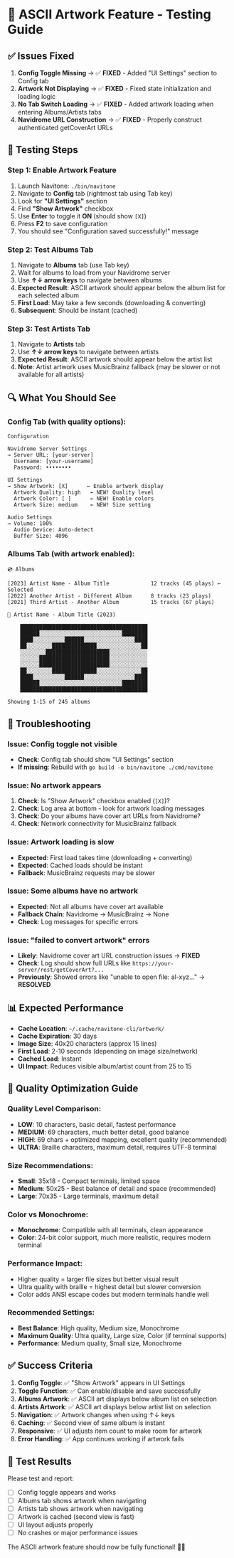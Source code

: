 # 🎨 ASCII Artwork Feature - Testing Guide

## ✅ Issues Fixed

1. **Config Toggle Missing** → ✅ **FIXED** - Added "UI Settings" section to Config tab
2. **Artwork Not Displaying** → ✅ **FIXED** - Fixed state initialization and loading logic  
3. **No Tab Switch Loading** → ✅ **FIXED** - Added artwork loading when entering Albums/Artists tabs
4. **Navidrome URL Construction** → ✅ **FIXED** - Properly construct authenticated getCoverArt URLs

## 🧪 Testing Steps

### Step 1: Enable Artwork Feature
1. Launch Navitone: `./bin/navitone`
2. Navigate to **Config** tab (rightmost tab using Tab key)
3. Look for **"UI Settings"** section 
4. Find **"Show Artwork"** checkbox
5. Use **Enter** to toggle it **ON** (should show `[X]`)
6. Press **F2** to save configuration
7. You should see "Configuration saved successfully!" message

### Step 2: Test Albums Tab
1. Navigate to **Albums** tab (use Tab key)
2. Wait for albums to load from your Navidrome server
3. Use **↑↓ arrow keys** to navigate between albums
4. **Expected Result**: ASCII artwork should appear below the album list for each selected album
5. **First Load**: May take a few seconds (downloading & converting)
6. **Subsequent**: Should be instant (cached)

### Step 3: Test Artists Tab  
1. Navigate to **Artists** tab
2. Use **↑↓ arrow keys** to navigate between artists
3. **Expected Result**: ASCII artwork should appear below the artist list
4. **Note**: Artist artwork uses MusicBrainz fallback (may be slower or not available for all artists)

## 🔍 What You Should See

### Config Tab (with quality options):
```
Configuration

Navidrome Server Settings
→ Server URL: [your-server]
  Username: [your-username]  
  Password: ••••••••

UI Settings
→ Show Artwork: [X]      ← Enable artwork display
  Artwork Quality: high   ← NEW! Quality level
  Artwork Color: [ ]      ← NEW! Enable colors  
  Artwork Size: medium    ← NEW! Size setting

Audio Settings
→ Volume: 100%
  Audio Device: Auto-detect
  Buffer Size: 4096
```

### Albums Tab (with artwork enabled):
```
💿 Albums

[2023] Artist Name - Album Title             12 tracks (45 plays) ← Selected
[2022] Another Artist - Different Album      8 tracks (23 plays)
[2021] Third Artist - Another Album          15 tracks (67 plays)

🎨 Artist Name - Album Title (2023)

    ████████████████████████████████████████
    ██████░░░░░░░░░░░░░░░░░░░░░░░░░░████████
    ████░░░░░░░░░░██████░░░░░░░░░░░░░░░░████
    ██░░░░░░░░██████████████░░░░░░░░░░░░░░██
    ░░░░░░░░████████████████████░░░░░░░░░░░░
    ░░░░░░██████████████████████░░░░░░░░░░░░
    ░░░░░░██████████████████████░░░░░░░░░░░░
    ██░░░░░░░░██████████████░░░░░░░░░░░░░░██
    ████░░░░░░░░░░██████░░░░░░░░░░░░░░░░████
    ██████░░░░░░░░░░░░░░░░░░░░░░░░░░████████
    ████████████████████████████████████████

Showing 1-15 of 245 albums
```

## 🐛 Troubleshooting

### Issue: Config toggle not visible
- **Check**: Config tab should show "UI Settings" section
- **If missing**: Rebuild with `go build -o bin/navitone ./cmd/navitone`

### Issue: No artwork appears
1. **Check**: Is "Show Artwork" checkbox enabled (`[X]`)?
2. **Check**: Log area at bottom - look for artwork loading messages
3. **Check**: Do your albums have cover art URLs from Navidrome?
4. **Check**: Network connectivity for MusicBrainz fallback

### Issue: Artwork loading is slow
- **Expected**: First load takes time (downloading + converting)
- **Expected**: Cached loads should be instant
- **Fallback**: MusicBrainz requests may be slower

### Issue: Some albums have no artwork
- **Expected**: Not all albums have cover art available
- **Fallback Chain**: Navidrome → MusicBrainz → None  
- **Check**: Log messages for specific errors

### Issue: "failed to convert artwork" errors
- **Likely**: Navidrome cover art URL construction issues → **FIXED**
- **Check**: Log should show full URLs like `https://your-server/rest/getCoverArt?...`
- **Previously**: Showed errors like "unable to open file: al-xyz..." → **RESOLVED**

## 📊 Expected Performance

- **Cache Location**: `~/.cache/navitone-cli/artwork/`
- **Cache Expiration**: 30 days
- **Image Size**: 40x20 characters (approx 15 lines)
- **First Load**: 2-10 seconds (depending on image size/network)
- **Cached Load**: Instant
- **UI Impact**: Reduces visible album/artist count from 25 to 15

## 🎨 Quality Optimization Guide

### Quality Level Comparison:
- **LOW**: 10 characters, basic detail, fastest performance
- **MEDIUM**: 69 characters, much better detail, good balance  
- **HIGH**: 69 chars + optimized mapping, excellent quality (recommended)
- **ULTRA**: Braille characters, maximum detail, requires UTF-8 terminal

### Size Recommendations:
- **Small**: 35x18 - Compact terminals, limited space
- **Medium**: 50x25 - Best balance of detail and space (recommended)
- **Large**: 70x35 - Large terminals, maximum detail

### Color vs Monochrome:
- **Monochrome**: Compatible with all terminals, clean appearance
- **Color**: 24-bit color support, much more realistic, requires modern terminal

### Performance Impact:
- Higher quality = larger file sizes but better visual result
- Ultra quality with braille = highest detail but slower conversion
- Color adds ANSI escape codes but modern terminals handle well

### Recommended Settings:
- **Best Balance**: High quality, Medium size, Monochrome
- **Maximum Quality**: Ultra quality, Large size, Color (if terminal supports)
- **Performance**: Medium quality, Small size, Monochrome

## ✅ Success Criteria

1. **Config Toggle**: ✅ "Show Artwork" appears in UI Settings
2. **Toggle Function**: ✅ Can enable/disable and save successfully  
3. **Albums Artwork**: ✅ ASCII art displays below album list on selection
4. **Artists Artwork**: ✅ ASCII art displays below artist list on selection
5. **Navigation**: ✅ Artwork changes when using ↑↓ keys
6. **Caching**: ✅ Second view of same album is instant
7. **Responsive**: ✅ UI adjusts item count to make room for artwork
8. **Error Handling**: ✅ App continues working if artwork fails

## 🎯 Test Results

Please test and report:

- [ ] Config toggle appears and works
- [ ] Albums tab shows artwork when navigating  
- [ ] Artists tab shows artwork when navigating
- [ ] Artwork is cached (second view is fast)
- [ ] UI layout adjusts properly
- [ ] No crashes or major performance issues

The ASCII artwork feature should now be fully functional! 🎵🎨